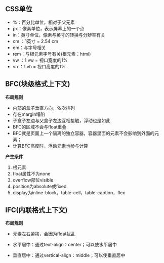 <h2>CSS单位</h2>

* %：百分比单位，相对于父元素
* px：像素单位，表示屏幕上的一个点
* in：英寸单位，像素与英寸的转换与分辨率有关
* cm ：1英寸 = 2.54 cm
* em：与字号相关
* rem：与根元素字号有关(根元素：html)
* vw ：1 vw = 视口宽度的1%
* vh ：1 vh = 视口高度的1%

<h2>BFC(块级格式上下文)</h2>

**布局规则**

* 内部的盒子垂直方向，依次排列
* 存在margin塌陷
* 子盒子左边与父盒子左边互相接触，浮动也是如此
* BFC的区域不会与float重叠
* BFC就是页面上一个隔离的独立容器，容器里面的元素不会影响到外面的元素；
* 计算BFC高度时，浮动元素也参与计算

**产生条件**

1. 根元素
2. float属性不为none
3. overflow部位visible
4. position为absolute或fixed
5. display为inline-block，table-cell，table-caption，flex

<h2>IFC(内联格式上下文)</h2>

**布局规则**

* 元素左右紧挨，会因为float扰乱

* 水平居中：通过text-align：center；可以使水平居中
* 垂直居中：通过vertical-align：middle；可以使垂直居中

